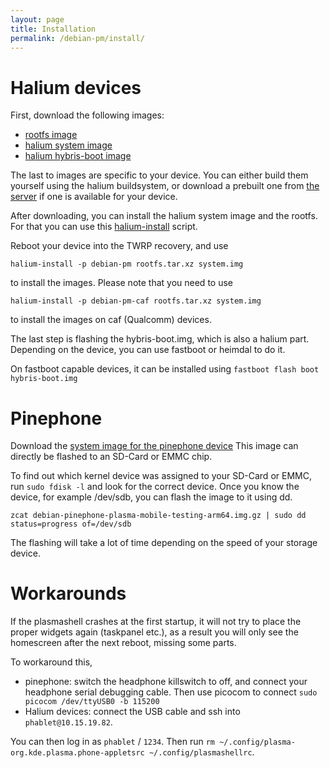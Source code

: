 ```yaml
---
layout: page
title: Installation
permalink: /debian-pm/install/
---
```


# Halium devices
First, download the following images:
 * [rootfs image](https://archive.kaidan.im/debian-pm/images/halium)
 * [halium system image](https://archive.kaidan.im/halium/)
 * [halium hybris-boot image](https://archive.kaidan.im/halium/)

The last to images are specific to your device.
You can either build them yourself using the halium buildsystem,
or download a prebuilt one from [the server](https://archive.kaidan.im/halium/) if one is available for your device.

After downloading, you can install the halium system image and the rootfs.
For that you can use this [halium-install](https://github.com/JBBgameich/halium-install/releases) script.

Reboot your device into the TWRP recovery, and use

```halium-install -p debian-pm rootfs.tar.xz system.img```

 to install the images.
Please note that you need to use 

```halium-install -p debian-pm-caf rootfs.tar.xz system.img```

to install the images on caf (Qualcomm) devices.

The last step is flashing the hybris-boot.img, which is also a halium part.
Depending on the device, you can use fastboot or heimdal to do it.

On fastboot capable devices, it can be installed using
`fastboot flash boot hybris-boot.img`

# Pinephone
Download the [system image for the pinephone device](https://archive.kaidan.im/debian-pm/images/pinephone/plasma-mobile/)
This image can directly be flashed to an SD-Card or EMMC chip.

To find out which kernel device was assigned to your SD-Card or EMMC, run `sudo fdisk -l` and look for the correct device.
Once you know the device, for example /dev/sdb, you can flash the image to it using dd.

```zcat debian-pinephone-plasma-mobile-testing-arm64.img.gz | sudo dd status=progress of=/dev/sdb```

The flashing will take a lot of time depending on the speed of your storage device.

# Workarounds
If the plasmashell crashes at the first startup, it will not try to place the proper widgets again (taskpanel etc.), as a result you will only see the homescreen after the next reboot, missing some parts.

To workaround this,
* pinephone: switch the headphone killswitch to off, and connect your headphone serial debugging cable. Then use picocom to connect `sudo picocom /dev/ttyUSB0 -b 115200`
* Halium devices: connect the USB cable and ssh into `phablet@10.15.19.82`.

You can then log in as `phablet` / `1234`.
Then run `rm ~/.config/plasma-org.kde.plasma.phone-appletsrc ~/.config/plasmashellrc`.
